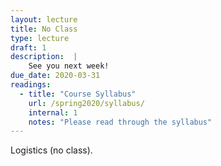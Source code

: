 ```yaml
---
layout: lecture
title: No Class
type: lecture
draft: 1
description:  |
    See you next week!
due_date: 2020-03-31
readings:
  - title: "Course Syllabus"
    url: /spring2020/syllabus/
    internal: 1
    notes: "Please read through the syllabus"
---
```


Logistics (no class).